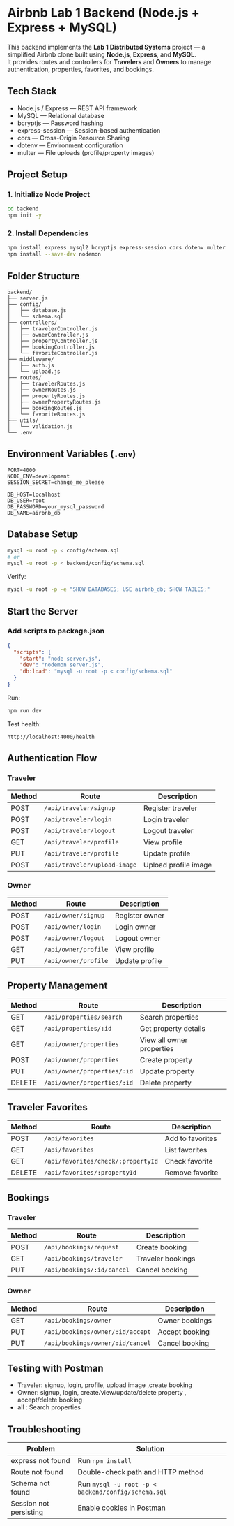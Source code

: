 # Airbnb Lab 1 Backend (Node.js + Express + MySQL)

This backend implements the **Lab 1 Distributed Systems** project — a simplified Airbnb clone built using **Node.js**, **Express**, and **MySQL**.  
It provides routes and controllers for **Travelers** and **Owners** to manage authentication, properties, favorites, and bookings.

## Tech Stack
- Node.js / Express — REST API framework  
- MySQL — Relational database  
- bcryptjs — Password hashing  
- express-session — Session-based authentication  
- cors — Cross-Origin Resource Sharing  
- dotenv — Environment configuration  
- multer — File uploads (profile/property images)  

## Project Setup
### 1️. Initialize Node Project
```bash
cd backend
npm init -y
```
### 2️. Install Dependencies
```bash
npm install express mysql2 bcryptjs express-session cors dotenv multer
npm install --save-dev nodemon
```

## Folder Structure
```
backend/
├── server.js
├── config/
│   ├── database.js
│   └── schema.sql
├── controllers/
│   ├── travelerController.js
│   ├── ownerController.js
│   ├── propertyController.js
│   ├── bookingController.js
│   └── favoriteController.js
├── middleware/
│   ├── auth.js
│   └── upload.js
├── routes/
│   ├── travelerRoutes.js
│   ├── ownerRoutes.js
│   ├── propertyRoutes.js
│   ├── ownerPropertyRoutes.js
│   ├── bookingRoutes.js
│   └── favoriteRoutes.js
├── utils/
│   └── validation.js
└── .env
```

## Environment Variables (`.env`)
```
PORT=4000
NODE_ENV=development
SESSION_SECRET=change_me_please

DB_HOST=localhost
DB_USER=root
DB_PASSWORD=your_mysql_password
DB_NAME=airbnb_db
```

## Database Setup
```bash
mysql -u root -p < config/schema.sql
# or
mysql -u root -p < backend/config/schema.sql
```

Verify:
```bash
mysql -u root -p -e "SHOW DATABASES; USE airbnb_db; SHOW TABLES;"
```

## Start the Server
### Add scripts to package.json
```json
{
  "scripts": {
    "start": "node server.js",
    "dev": "nodemon server.js",
    "db:load": "mysql -u root -p < config/schema.sql"
  }
}
```
Run:
```bash
npm run dev
```
Test health:
```
http://localhost:4000/health
```

## Authentication Flow
### Traveler
| Method | Route | Description |
|--------|--------|-------------|
| POST | `/api/traveler/signup` | Register traveler |
| POST | `/api/traveler/login` | Login traveler |
| POST | `/api/traveler/logout` | Logout traveler |
| GET  | `/api/traveler/profile` | View profile |
| PUT  | `/api/traveler/profile` | Update profile |
| POST | `/api/traveler/upload-image` | Upload profile image |

### Owner
| Method | Route | Description |
|--------|--------|-------------|
| POST | `/api/owner/signup` | Register owner |
| POST | `/api/owner/login` | Login owner |
| POST | `/api/owner/logout` | Logout owner |
| GET  | `/api/owner/profile` | View profile |
| PUT  | `/api/owner/profile` | Update profile |

## Property Management
| Method | Route | Description |
|--------|--------|-------------|
| GET | `/api/properties/search` | Search properties |
| GET | `/api/properties/:id` | Get property details |
| GET | `/api/owner/properties` | View all owner properties |
| POST | `/api/owner/properties` | Create property |
| PUT | `/api/owner/properties/:id` | Update property |
| DELETE | `/api/owner/properties/:id` | Delete property |

## Traveler Favorites
| Method | Route | Description |
|--------|--------|-------------|
| POST | `/api/favorites` | Add to favorites |
| GET  | `/api/favorites` | List favorites |
| GET  | `/api/favorites/check/:propertyId` | Check favorite |
| DELETE | `/api/favorites/:propertyId` | Remove favorite |

## Bookings
### Traveler
| Method | Route | Description |
|--------|--------|-------------|
| POST | `/api/bookings/request` | Create booking |
| GET | `/api/bookings/traveler` | Traveler bookings |
| PUT | `/api/bookings/:id/cancel` | Cancel booking |

### Owner
| Method | Route | Description |
|--------|--------|-------------|
| GET | `/api/bookings/owner` | Owner bookings |
| PUT | `/api/bookings/owner/:id/accept` | Accept booking |
| PUT | `/api/bookings/owner/:id/cancel` | Cancel booking |

## Testing with Postman
- Traveler: signup, login, profile, upload image ,create booking
- Owner: signup, login, create/view/update/delete property , accept/delete booking
- all : Search properties

## Troubleshooting
| Problem | Solution |
|----------|-----------|
| express not found | Run `npm install` |
| Route not found | Double-check path and HTTP method |
| Schema not found | Run `mysql -u root -p < backend/config/schema.sql` |
| Session not persisting | Enable cookies in Postman |


